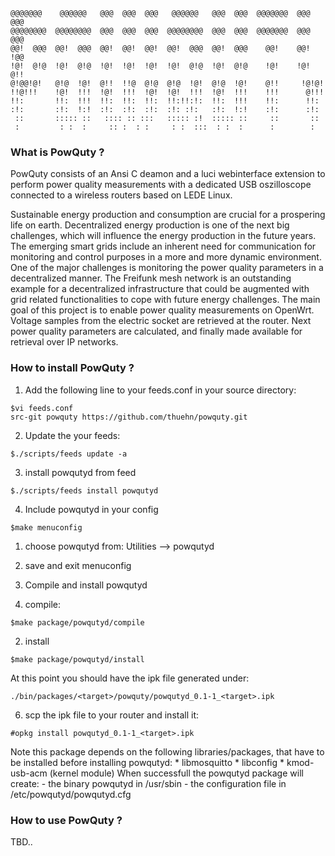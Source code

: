 ```
@@@@@@@    @@@@@@   @@@  @@@  @@@   @@@@@@   @@@  @@@  @@@@@@@  @@@ @@@  
@@@@@@@@  @@@@@@@@  @@@  @@@  @@@  @@@@@@@@  @@@  @@@  @@@@@@@  @@@ @@@  
@@!  @@@  @@!  @@@  @@!  @@!  @@!  @@!  @@@  @@!  @@@    @@!    @@! !@@  
!@!  @!@  !@!  @!@  !@!  !@!  !@!  !@!  @!@  !@!  @!@    !@!    !@! @!!  
@!@@!@!   @!@  !@!  @!!  !!@  @!@  @!@  !@!  @!@  !@!    @!!     !@!@!   
!!@!!!    !@!  !!!  !@!  !!!  !@!  !@!  !!!  !@!  !!!    !!!      @!!!   
!!:       !!:  !!!  !!:  !!:  !!:  !!:!!:!:  !!:  !!!    !!:      !!:    
:!:       :!:  !:!  :!:  :!:  :!:  :!: :!:   :!:  !:!    :!:      :!:    
 ::       ::::: ::   :::: :: :::   ::::: :!  ::::: ::     ::       ::    
 :         : :  :     :: :  : :     : :  :::  : :  :      :        :     
```

### What is PowQuty ?
PowQuty consists of an Ansi C deamon and a luci webinterface extension to perform power quality measurements with a dedicated USB oszilloscope connected to a wireless routers based on LEDE Linux.

Sustainable energy production and consumption are crucial for a prospering life on earth. Decentralized energy production is one of the next big challenges, which will influence the energy production in the future years. The emerging smart grids include an inherent need for communication for monitoring and control purposes in a more and more dynamic environment. One of the major challenges is monitoring the power quality parameters in a decentralized manner. The Freifunk mesh network is an outstanding example for a decentralized infrastructure that could be augmented with grid related functionalities to cope with future energy challenges. The main goal of this project is to enable power quality measurements on OpenWrt. Voltage samples from the electric socket are retrieved at the router. Next power quality parameters are calculated, and finally made available for retrieval over IP networks.


### How to install PowQuty ?
1. Add the following line to your feeds.conf in your source directory:
```
$vi feeds.conf
src-git powquty https://github.com/thuehn/powquty.git
```
2. Update the your feeds:
```
$./scripts/feeds update -a
```
3. install powqutyd from feed
```
$./scripts/feeds install powqutyd
```
4. Include powqutyd in your config
```
$make menuconfig
```
  1. choose powqutyd from: Utilities --> powqutyd
  2. save and exit menuconfig

5. Compile and install powqutyd
  1. compile:
```
$make package/powqutyd/compile
```
 2. install
```
$make package/powqutyd/install
```
At this point you should have the ipk file generated under:
```
./bin/packages/<target>/powquty/powqutyd_0.1-1_<target>.ipk
```
6. scp the ipk file to your router and install it:
```
#opkg install powqutyd_0.1-1_<target>.ipk
```
Note this package depends on the following libraries/packages, that have to be installed before installing powqutyd:
	* libmosquitto 
	* libconfig
	* kmod-usb-acm (kernel module)
When successfull the  powqutyd package will create:
	- the binary powqutyd in /usr/sbin
	- the configuration file in /etc/powqutyd/powqutyd.cfg


### How to use PowQuty ?
TBD..
